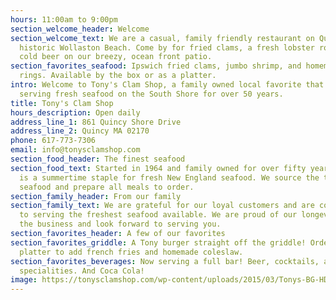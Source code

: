 ```yaml
---
hours: 11:00am to 9:00pm
section_welcome_header: Welcome
section_welcome_text: We are a casual, family friendly restaurant on Quincy’s
  historic Wollaston Beach. Come by for fried clams, a fresh lobster roll, and a
  cold beer on our breezy, ocean front patio.
section_favorites_seafood: Ipswich fried clams, jumbo shrimp, and homemade onion
  rings. Available by the box or as a platter.
intro: Welcome to Tony's Clam Shop, a family owned local favorite that has been
  serving fresh seafood on the South Shore for over 50 years.
title: Tony's Clam Shop
hours_description: Open daily
address_line_1: 861 Quincy Shore Drive
address_line_2: Quincy MA 02170
phone: 617-773-7306
email: info@tonysclamshop.com
section_food_header: The finest seafood
section_food_text: Started in 1964 and family owned for over fifty years, Tony’s
  is a summertime staple for fresh New England seafood. We source the top local
  seafood and prepare all meals to order.
section_family_header: From our family
section_family_text: We are grateful for our loyal customers and are committed
  to serving the freshest seafood available. We are proud of our longevity in
  the business and look forward to serving you.
section_favorites_header: A few of our favorites
section_favorites_griddle: A Tony burger straight off the griddle! Order as a
  platter to add french fries and homemade coleslaw.
section_favorites_beverages: Now serving a full bar! Beer, cocktails, and frozen
  specialities. And Coca Cola!
image: https://tonysclamshop.com/wp-content/uploads/2015/03/Tonys-BG-HDR-e1433614147945.jpg
---
```

